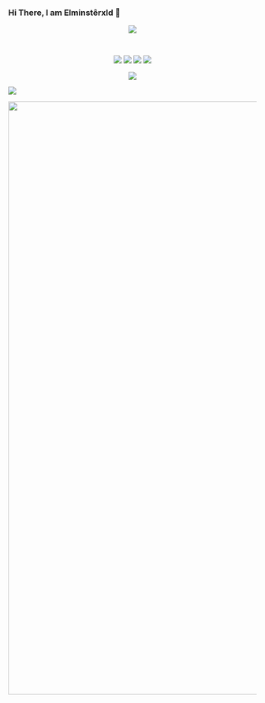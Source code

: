 ### Hi There, I am Elminstêrxld 👋


<p align="center">
  <img src="https://count.getloli.com/get/@Elminstêrxld?theme=rule34" />
</p>


<br />
<p align="center">
 <a href="https://discord.com/users/80825974026928128" target"blank_"><img src="https://img.shields.io/badge/Discord%20-7289DA.svg?&style=for-the-badge&logo=discord&logoColor=white"></a>
  <a href="https://www.github.com/Elminsterxld" target"blank_"><img src="https://img.shields.io/badge/GitHub%20-191717.svg?&style=for-the-badge&logo=github&logoColor=white"></a>
  <a href="https://open.spotify.com/artist/4suy2HjrA8gjyjjTyHwLYX" target"blank_"><img src="https://img.shields.io/badge/Spotify%20-1ed760.svg?&style=for-the-badge&logo=spotify&logoColor=white"></a>
 <a href="https://www.instagram.com/elminsterxld" target"blank_"><img src="https://img.shields.io/badge/INSTAGRAM%20-DC3175.svg?&style=for-the-badge&logo=instagram&logoColor=white"></a>
 


  <p align="center">
  <div align="center"><img src="https://discord.c99.nl/widget/theme-4/80825974026928128.png"></div>
  
  
  
  
  ![](https://github-profile-summary-cards.vercel.app/api/cards/profile-details?username=Elminsterxld&theme=monokai)
  
  
  

<div><img src="https://github-profile-trophy.vercel.app/?username=Elminsterxld&theme=dracula" width="1200"></div></p>

<br>

<br />
  
